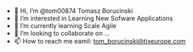 - 👋 Hi, I’m @tom00874 Tomasz Borucinski
- 👀 I’m interested in Learning New Sofware Applications
- 🌱 I’m currently learning Scale Agile 
- 💞️ I’m looking to collaborate on ...
- 📫 How to reach me eamil: tom_borucinski@tjxeurope.com

<!---
tom00874/tom00874 is a ✨ special ✨ repository because its `README.md` (this file) appears on your GitHub profile.
You can click the Preview link to take a look at your changes.
--->
